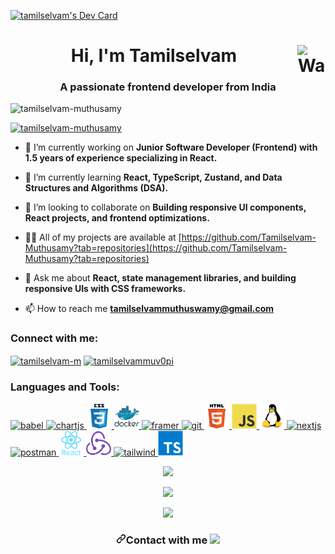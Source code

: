 <a align="center" href="https://app.daily.dev/tamilselvam"><img src="https://api.daily.dev/devcards/v2/pTqWCRXj8svjyOzxUrghi.png?type=default&r=1cg" width="356" alt="tamilselvam's Dev Card"/></a>
<h1 align="center" >Hi, I'm Tamilselvam <a target="_blank" rel="noopener noreferrer" href="https://raw.githubusercontent.com/nixin72/nixin72/master/wave.gif"><img src="https://raw.githubusercontent.com/nixin72/nixin72/master/wave.gif" alt="Waving hand animated gif" height="45" width="45" style="max-width: 100%;float:right;"></a></h1>
<h3 align="center">A passionate frontend developer from India</h3>

<p align="left"> <img src="https://komarev.com/ghpvc/?username=tamilselvam-muthusamy&label=Profile%20views&color=0e75b6&style=flat" alt="tamilselvam-muthusamy" /> </p>

<p align="left"> <a href="https://github.com/ryo-ma/github-profile-trophy"><img src="https://github-profile-trophy.vercel.app/?username=tamilselvam-muthusamy" alt="tamilselvam-muthusamy" /></a> </p>

- 🔭 I’m currently working on **Junior Software Developer (Frontend) with 1.5 years of experience specializing in React.**

- 🌱 I’m currently learning **React, TypeScript, Zustand, and Data Structures and Algorithms (DSA).**

- 👯 I’m looking to collaborate on **Building responsive UI components, React projects, and frontend optimizations.**

- 👨‍💻 All of my projects are available at [https://github.com/Tamilselvam-Muthusamy?tab=repositories](https://github.com/Tamilselvam-Muthusamy?tab=repositories)

- 💬 Ask me about **React, state management libraries, and building responsive UIs with CSS frameworks.**

- 📫 How to reach me **tamilselvammuthuswamy@gmail.com**

<h3 align="left">Connect with me:</h3>
<p align="left">
<a href="https://linkedin.com/in/tamilselvam-m" target="blank"><img align="center" src="https://raw.githubusercontent.com/rahuldkjain/github-profile-readme-generator/master/src/images/icons/Social/linked-in-alt.svg" alt="tamilselvam-m" height="30" width="40" /></a>
<a href="https://auth.geeksforgeeks.org/user/tamilselvammuv0pi" target="blank"><img align="center" src="https://raw.githubusercontent.com/rahuldkjain/github-profile-readme-generator/master/src/images/icons/Social/geeks-for-geeks.svg" alt="tamilselvammuv0pi" height="30" width="40" /></a>
</p>

<h3 align="left">Languages and Tools:</h3>
<p align="left"> <a href="https://babeljs.io/" target="_blank" rel="noreferrer"> <img src="https://www.vectorlogo.zone/logos/babeljs/babeljs-icon.svg" alt="babel" width="40" height="40"/> </a> <a href="https://www.chartjs.org" target="_blank" rel="noreferrer"> <img src="https://www.chartjs.org/media/logo-title.svg" alt="chartjs" width="40" height="40"/> </a> <a href="https://www.w3schools.com/css/" target="_blank" rel="noreferrer"> <img src="https://raw.githubusercontent.com/devicons/devicon/master/icons/css3/css3-original-wordmark.svg" alt="css3" width="40" height="40"/> </a> <a href="https://www.docker.com/" target="_blank" rel="noreferrer"> <img src="https://raw.githubusercontent.com/devicons/devicon/master/icons/docker/docker-original-wordmark.svg" alt="docker" width="40" height="40"/> </a> <a href="https://www.framer.com/" target="_blank" rel="noreferrer"> <img src="https://www.vectorlogo.zone/logos/framer/framer-icon.svg" alt="framer" width="40" height="40"/> </a> <a href="https://git-scm.com/" target="_blank" rel="noreferrer"> <img src="https://www.vectorlogo.zone/logos/git-scm/git-scm-icon.svg" alt="git" width="40" height="40"/> </a> <a href="https://www.w3.org/html/" target="_blank" rel="noreferrer"> <img src="https://raw.githubusercontent.com/devicons/devicon/master/icons/html5/html5-original-wordmark.svg" alt="html5" width="40" height="40"/> </a> <a href="https://developer.mozilla.org/en-US/docs/Web/JavaScript" target="_blank" rel="noreferrer"> <img src="https://raw.githubusercontent.com/devicons/devicon/master/icons/javascript/javascript-original.svg" alt="javascript" width="40" height="40"/> </a> <a href="https://www.linux.org/" target="_blank" rel="noreferrer"> <img src="https://raw.githubusercontent.com/devicons/devicon/master/icons/linux/linux-original.svg" alt="linux" width="40" height="40"/> </a> <a href="https://nextjs.org/" target="_blank" rel="noreferrer"> <img src="https://cdn.worldvectorlogo.com/logos/nextjs-2.svg" alt="nextjs" width="40" height="40"/> </a> <a href="https://postman.com" target="_blank" rel="noreferrer"> <img src="https://www.vectorlogo.zone/logos/getpostman/getpostman-icon.svg" alt="postman" width="40" height="40"/> </a> <a href="https://reactjs.org/" target="_blank" rel="noreferrer"> <img src="https://raw.githubusercontent.com/devicons/devicon/master/icons/react/react-original-wordmark.svg" alt="react" width="40" height="40"/> </a> <a href="https://redux.js.org" target="_blank" rel="noreferrer"> <img src="https://raw.githubusercontent.com/devicons/devicon/master/icons/redux/redux-original.svg" alt="redux" width="40" height="40"/> </a> <a href="https://tailwindcss.com/" target="_blank" rel="noreferrer"> <img src="https://www.vectorlogo.zone/logos/tailwindcss/tailwindcss-icon.svg" alt="tailwind" width="40" height="40"/> </a> <a href="https://www.typescriptlang.org/" target="_blank" rel="noreferrer"> <img src="https://raw.githubusercontent.com/devicons/devicon/master/icons/typescript/typescript-original.svg" alt="typescript" width="40" height="40"/> </a> </p>
 <p align="center"> 
  <img src="https://github-readme-stats.vercel.app/api?username=tamilselvam-muthusamy&&show_icons=true&title_color=05A4F7&icon_color=bb2acf&text_color=daf7dc&bg_color=151515">
</p>
<p align="center"> 
  <img src="https://github-readme-streak-stats.herokuapp.com/?user=tamilselvam-muthusamy&theme=dark&hide_border=false">
</p>
<p>
<p align="center"> 
  <img src="https://github-readme-stats.vercel.app/api/top-langs/?username=tamilselvam-muthusamy&layout=compact&text_color=daf7dc&bg_color=151515">
  
</p>

<p align="center" dir="auto"> <a target="_blank" rel="noopener noreferrer nofollow" href="https://camo.githubusercontent.com/78f71d498e54a7610b1263bee3ec849653cf6939ea4c21223c08a5786282afcb/68747470733a2f2f6b6f6d617265762e636f6d2f67687076632f3f757365726e616d653d6a61737065726a61733036266c6162656c3d50726f66696c65253230766965777326636f6c6f723d306537356236267374796c653d666c6174">
 </p>

<h3 align="center" dir="auto"><a id="user-content-contact-with-me-" class="anchor" aria-hidden="true" href="#contact-with-me-"><svg class="octicon octicon-link" viewBox="0 0 16 16" version="1.1" width="16" height="16" aria-hidden="true"><path fill-rule="evenodd" d="M7.775 3.275a.75.75 0 001.06 1.06l1.25-1.25a2 2 0 112.83 2.83l-2.5 2.5a2 2 0 01-2.83 0 .75.75 0 00-1.06 1.06 3.5 3.5 0 004.95 0l2.5-2.5a3.5 3.5 0 00-4.95-4.95l-1.25 1.25zm-4.69 9.64a2 2 0 010-2.83l2.5-2.5a2 2 0 012.83 0 .75.75 0 001.06-1.06 3.5 3.5 0 00-4.95 0l-2.5 2.5a3.5 3.5 0 004.95 4.95l1.25-1.25a.75.75 0 00-1.06-1.06l-1.25 1.25a2 2 0 01-2.83 0z"></path></svg></a>Contact with me <a target="_blank" rel="noopener noreferrer" href="mailto:tamilselvammuthuswamy@gmail.com"><img src="https://github.com/TheDudeThatCode/TheDudeThatCode/raw/master/Assets/Handshake.gif" height="32px" style="max-width: 100%;"></a></h3>
